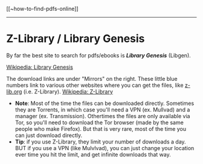 [[~how-to-find-pdfs-online]]
***

# Z-Library / Library Genesis

By far the best site to search for pdfs/ebooks is ***Library Genesis*** (Libgen). 

[Wikipedia: Library Genesis](https://en.wikipedia.org/wiki/Library_Genesis)

The download links are under "Mirrors" on the right. These little blue numbers link to various other websites where you can get the files, like [z-lib.org](https://z-lib.org/) (i.e. Z-Library). [Wikipedia: Z-Library](https://en.wikipedia.org/wiki/Z-Library) 

- **Note**: Most of the time the files can be downloaded directly. Sometimes they are Torrents, in which case you'll need a VPN (ex. Mullvad) and a manager (ex. Transmission). Othertimes the files are only available via Tor, so you'll need to download the Tor browser (made by the same people who make Firefox). But that is very rare, most of the time you can just download directly. 
- **Tip**: if you use Z-Library, they limit your number of downloads a day. BUT if you use a VPN (like Mulvlvad), you can just change your location ever time you hit the limit, and get infinite downloads that way.